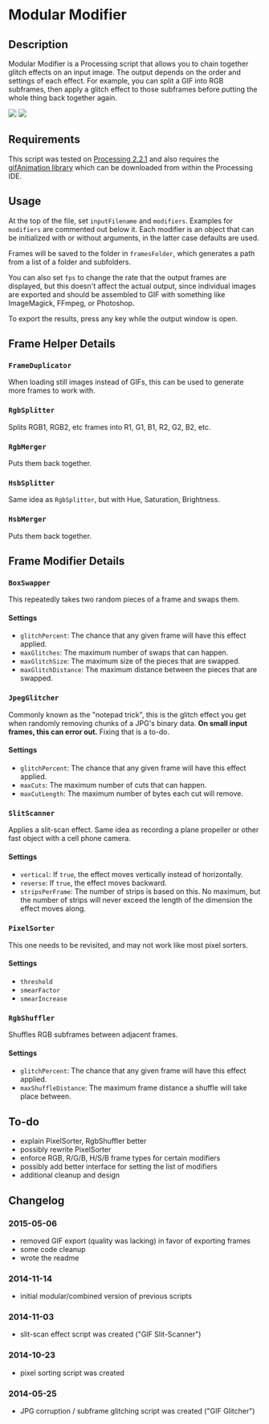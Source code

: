 # Modular Modifier 

## Description

Modular Modifier is a Processing script that allows you to chain together glitch effects on an input image. The output depends on the order and settings of each effect. For example, you can split a GIF into RGB subframes, then apply a glitch effect to those subframes before putting the whole thing back together again.

![](example-input.gif) ![](example-output.gif)

## Requirements

This script was tested on [Processing 2.2.1](https://www.processing.org/download/) and also requires the [gifAnimation library](http://extrapixel.github.io/gif-animation/) which can be downloaded from within the Processing IDE.

## Usage

At the top of the file, set `inputFilename` and `modifiers`. Examples for `modifiers` are commented out below it. Each modifier is an object that can be initialized with or without arguments, in the latter case defaults are used.

Frames will be saved to the folder in `framesFolder`, which generates a path from a list of a folder and subfolders.

You can also set `fps` to change the rate that the output frames are displayed, but this doesn't affect the actual output, since individual images are exported and should be assembled to GIF with something like ImageMagick, FFmpeg, or Photoshop.

To export the results, press any key while the output window is open.

## Frame Helper Details

### `FrameDuplicator`

When loading still images instead of GIFs, this can be used to generate more frames to work with.

### `RgbSplitter`

Splits RGB1, RGB2, etc frames into R1, G1, B1, R2, G2, B2, etc.

### `RgbMerger`

Puts them back together.

### `HsbSplitter`

Same idea as `RgbSplitter`, but with Hue, Saturation, Brightness.

### `HsbMerger`

Puts them back together.

## Frame Modifier Details

### `BoxSwapper`

This repeatedly takes two random pieces of a frame and swaps them.

#### Settings

  * `glitchPercent`: The chance that any given frame will have this effect applied.
  * `maxGlitches`: The maximum number of swaps that can happen.
  * `maxGlitchSize`: The maximum size of the pieces that are swapped.
  * `maxGlitchDistance`: The maximum distance between the pieces that are swapped.

### `JpegGlitcher`

Commonly known as the "notepad trick", this is the glitch effect you get when randomly removing chunks of a JPG's binary data. **On small input frames, this can error out.** Fixing that is a to-do.

#### Settings

  * `glitchPercent`: The chance that any given frame will have this effect applied.
  * `maxCuts`: The maximum number of cuts that can happen.
  * `maxCutLength`: The maximum number of bytes each cut will remove.

### `SlitScanner`

Applies a slit-scan effect. Same idea as recording a plane propeller or other fast object with a cell phone camera.

#### Settings

  * `vertical`: If `true`, the effect moves vertically instead of horizontally.
  * `reverse`: If `true`, the effect moves backward.
  * `stripsPerFrame`: The number of strips is based on this. No maximum, but the number of strips will never exceed the length of the dimension the effect moves along.

### `PixelSorter`

This one needs to be revisited, and may not work like most pixel sorters.

#### Settings

  * `threshold`
  * `smearFactor`
  * `smearIncrease`

### `RgbShuffler`

Shuffles RGB subframes between adjacent frames.

#### Settings

  * `glitchPercent`: The chance that any given frame will have this effect applied.
  * `maxShuffleDistance`: The maximum frame distance a shuffle will take place between.

## To-do

  * explain PixelSorter, RgbShuffler better
  * possibly rewrite PixelSorter
  * enforce RGB, R/G/B, H/S/B frame types for certain modifiers
  * possibly add better interface for setting the list of modifiers
  * additional cleanup and design

## Changelog

### 2015-05-06

  * removed GIF export (quality was lacking) in favor of exporting frames
  * some code cleanup
  * wrote the readme

### 2014-11-14

  * initial modular/combined version of previous scripts

### 2014-11-03

  * slit-scan effect script was created ("GIF Slit-Scanner")

### 2014-10-23

  * pixel sorting script was created

### 2014-05-25

  * JPG corruption / subframe glitching script was created ("GIF Glitcher")
